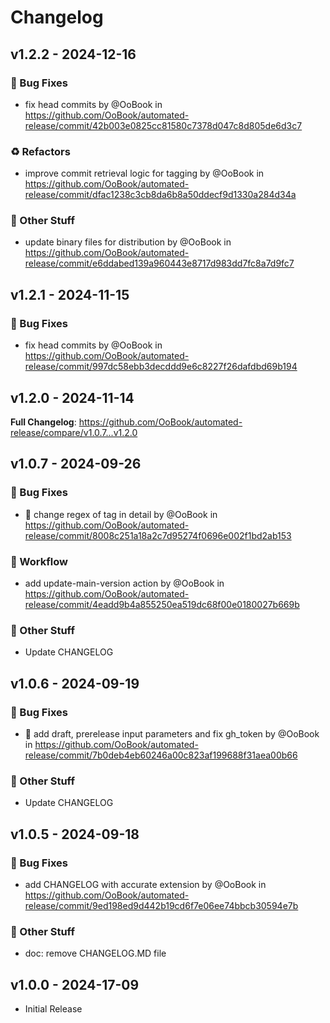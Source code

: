 # Changelog

## v1.2.2 - 2024-12-16

### :wrench: Bug Fixes

- fix head commits by @OoBook in https://github.com/OoBook/automated-release/commit/42b003e0825cc81580c7378d047c8d805de6d3c7

### :recycle: Refactors

- improve commit retrieval logic for tagging by @OoBook in https://github.com/OoBook/automated-release/commit/dfac1238c3cb8da6b8a50ddecf9d1330a284d34a

### :beers: Other Stuff

- update binary files for distribution by @OoBook in https://github.com/OoBook/automated-release/commit/e6ddabed139a960443e8717d983dd7fc8a7d9fc7

## v1.2.1 - 2024-11-15

### :wrench: Bug Fixes

- fix head commits by @OoBook in https://github.com/OoBook/automated-release/commit/997dc58ebb3decddd9e6c8227f26dafdbd69b194

## v1.2.0 - 2024-11-14

**Full Changelog**: https://github.com/OoBook/automated-release/compare/v1.0.7...v1.2.0

## v1.0.7 - 2024-09-26

### :wrench: Bug Fixes

- :bug: change regex of tag in detail by @OoBook in https://github.com/OoBook/automated-release/commit/8008c251a18a2c7d95274f0696e002f1bd2ab153

### :green_heart: Workflow

- add update-main-version action by @OoBook in https://github.com/OoBook/automated-release/commit/4eadd9b4a855250ea519dc68f00e0180027b669b

### :beers: Other Stuff

- Update CHANGELOG

## v1.0.6 - 2024-09-19

### :wrench: Bug Fixes

- :bug: add draft, prerelease input parameters and fix gh_token by @OoBook in https://github.com/OoBook/automated-release/commit/7b0deb4eb60246a00c823af199688f31aea00b66

### :beers: Other Stuff

- Update CHANGELOG

## v1.0.5 - 2024-09-18

### :wrench: Bug Fixes

- add CHANGELOG with accurate extension by @OoBook in https://github.com/OoBook/automated-release/commit/9ed198ed9d442b19cd6f7e06ee74bbcb30594e7b

### :beers: Other Stuff

- doc: remove CHANGELOG.MD file

## v1.0.0 - 2024-17-09

- Initial Release
